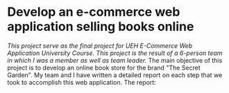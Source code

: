 # Develop an e-commerce web application selling books online
*This project serve as the final project for UEH E-Commerce Web Application University Course. This project is the result of a 6-person team in which I was a member as well as team leader.* 
The main objective of this project is to develop an online book store for the brand "The Secret Garden". 
My team and I have written a detailed report on each step that we took to accomplish this web application. 
The report: 
